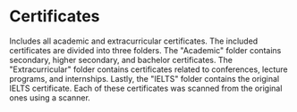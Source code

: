 # Certificates
Includes all academic and extracurricular certificates. The included certificates are divided into three folders.
The "Academic" folder contains secondary, higher secondary, and bachelor certificates.
The "Extracurricular" folder contains certificates related to conferences, lecture programs, and internships.
Lastly, the "IELTS" folder contains the original IELTS certificate. 
Each of these certificates was scanned from the original ones using a scanner.
